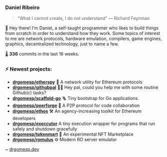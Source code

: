 ### Daniel Ribeiro
>  "What I cannot create, I do not understand" — Richard Feynman

👋 Hey there! I'm Daniel, a self-taught programmer who likes to build things from scratch
in order to understand how they work. Some topics of interest to me are network
protocols, hardware emulation, compilers, game engines, graphics, decentralized 
technology, just to name a few.

🌡️ **336** commits in the last 16 weeks.

### ⚡ Newest projects:

- **[drgomesp/etherspy](https://github.com/drgomesp/etherspy)** 🧪 A network utility for Ethereum protocols<br/>
- **[drgomesp/githubpal](https://github.com/drgomesp/githubpal)** 👷🏽 Hey pal, could you help me with some routine Github(c) tasks?<br/>
- **[drgomesp/scaffold-go](https://github.com/drgomesp/scaffold-go)** 🪜 Tiny bootstrap for Go applications.<br/>
- **[drgomesp/peerforge](https://github.com/drgomesp/peerforge)** 📡 A P2P protocol for code collaboration<br/>
- **[drgomesp/ethos](https://github.com/drgomesp/ethos)** :hammer_and_wrench: An agency-increasing toolkit for Ethereum developers<br/>
- **[drgomesp/execcutor](https://github.com/drgomesp/execcutor)** A tiny execution wrapper for programs that run safely and shutdown gracefully<br/>
- **[drgomesp/tokenmart](https://github.com/drgomesp/tokenmart)** 🛒 An experimental NFT Marketplace<br/>
- **[drgomesp/romulus](https://github.com/drgomesp/romulus)** ⚙️ Modern RO server emulator<br/>


~ [drgomesp.dev][2]

[2]: https://drgomesp.dev
